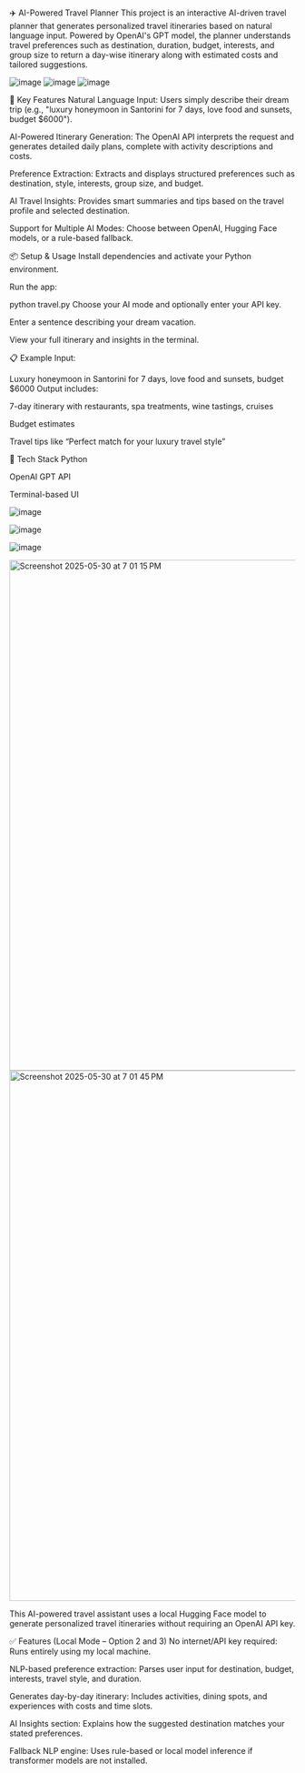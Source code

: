 ✈️ AI-Powered Travel Planner
This project is an interactive AI-driven travel planner that generates personalized travel itineraries based on natural language input. Powered by OpenAI's GPT model, the planner understands travel preferences such as destination, duration, budget, interests, and group size to return a day-wise itinerary along with estimated costs and tailored suggestions.

![image](https://github.com/user-attachments/assets/e680f617-78f4-4bdc-985d-cf11bc388820)
![image](https://github.com/user-attachments/assets/2e42686e-92dd-48d3-afe4-5792435f81b3)
![image](https://github.com/user-attachments/assets/26bbae54-8c08-4e2f-8fb5-64eeb38f9abf)



🧠 Key Features
Natural Language Input: Users simply describe their dream trip (e.g., "luxury honeymoon in Santorini for 7 days, love food and sunsets, budget $6000").

AI-Powered Itinerary Generation: The OpenAI API interprets the request and generates detailed daily plans, complete with activity descriptions and costs.

Preference Extraction: Extracts and displays structured preferences such as destination, style, interests, group size, and budget.

AI Travel Insights: Provides smart summaries and tips based on the travel profile and selected destination.

Support for Multiple AI Modes: Choose between OpenAI, Hugging Face models, or a rule-based fallback.

📦 Setup & Usage
Install dependencies and activate your Python environment.

Run the app:

python travel.py
Choose your AI mode and optionally enter your API key.

Enter a sentence describing your dream vacation.

View your full itinerary and insights in the terminal.

📋 Example
Input:

Luxury honeymoon in Santorini for 7 days, love food and sunsets, budget $6000
Output includes:

7-day itinerary with restaurants, spa treatments, wine tastings, cruises

Budget estimates

Travel tips like “Perfect match for your luxury travel style”

🔧 Tech Stack
Python



OpenAI GPT API

Terminal-based UI



![image](https://github.com/user-attachments/assets/4e32621f-1084-41d1-9b87-67c304b6eea8)

![image](https://github.com/user-attachments/assets/23cc5e57-c107-462c-ae85-05c3d238cdab)

![image](https://github.com/user-attachments/assets/2249616d-2680-47b9-9dac-a4a20aa46956)


<img width="898" alt="Screenshot 2025-05-30 at 7 01 15 PM" src="https://github.com/user-attachments/assets/346312e4-8e2f-405f-874f-1d383647e807" />



<img width="933" alt="Screenshot 2025-05-30 at 7 01 45 PM" src="https://github.com/user-attachments/assets/8cbce538-224c-4a5e-b8b7-f725e3eb6ba0" />





This AI-powered travel assistant uses a local Hugging Face model to generate personalized travel itineraries without requiring an OpenAI API key.

✅ Features (Local Mode – Option 2 and 3)
No internet/API key required: Runs entirely using my local machine.

NLP-based preference extraction: Parses user input for destination, budget, interests, travel style, and duration.

Generates day-by-day itinerary: Includes activities, dining spots, and experiences with costs and time slots.

AI Insights section: Explains how the suggested destination matches your stated preferences.

Fallback NLP engine: Uses rule-based or local model inference if transformer models are not installed.








